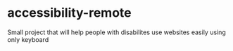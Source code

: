 # accessibility-remote
Small project that will help people with disabilites use websites easily using only keyboard
